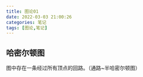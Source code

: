 ```yaml
---
title: 图论01
date: 2022-03-03 21:00:26
categories: 笔记
tags: [图论,笔记]
---
```


## 哈密尔顿图

图中存在一条经过所有顶点的回路。（通路~半哈密尔顿图）





